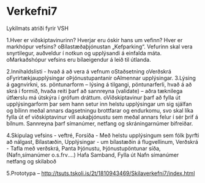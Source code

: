 # Verkefni7

Lykilmats atriði fyrir VSH   

1.Hver er viðskiptavinurinn? Hverjar eru óskir hans um vefinn? Hver er markhópur vefsins? oBílastæðaþjónustan „Kefparking“. 
 Vefurinn skal vera snyrtilegur, auðveldur í notkun og upplýsandi á einfalda máta. oMarkaðshópur vefsins eru bílaeigendur á leið til útlanda. 
 
 2.Innihaldslisti - hvað á að vera á vefnum  oStaðsetning oVerðskrá oFyrirtækjaupplýsingar oÞjónustupantanir oAlmennar upplýsingar.
 3.Lýsing á gagnvirkni, ss. pöntunarform – lýsing á tilgangi, pöntunarferli, hvað á að skrá í formið, hvaða reiti þarf að sannreyna (validate) – aðra tæknilega útfærslu má útskýra í grófum dráttum.  oViðskiptavinur þarf að fylla út upplýsingarform þar sem hann setur inn helstu upplýsingar um sig sjálfan og bílinn meðal annars dagsetningu brottfarar og endurkomu, svo skal líka fylla út ef viðskiptavinur vill aukaþjónustu sem meðal annars felur í sér þrif á bílnum. Sannreyna þarf símanúmer, netfang og skráningarnúmer bifreiðar. 
 
 4.Skipulag vefsins - veftré, Forsíða - Með helstu upplýsingum sem fólk þyrfti að nálgast, Bílastæðin, Upplýsingar - um bílastæðin á flugvellinum, Verðskrá - Tafla með verðskrá, Panta Þjónustu, Þjónustupöntunar síða, (Nafn,símanúmer o.s.frv....) 
 Hafa Samband, Fylla út Nafn símanúmer netfang og skilaboð 
 
5.Prototypa – http://tsuts.tskoli.is/2t/1810943469/Skilaverkefni7/index.html  
